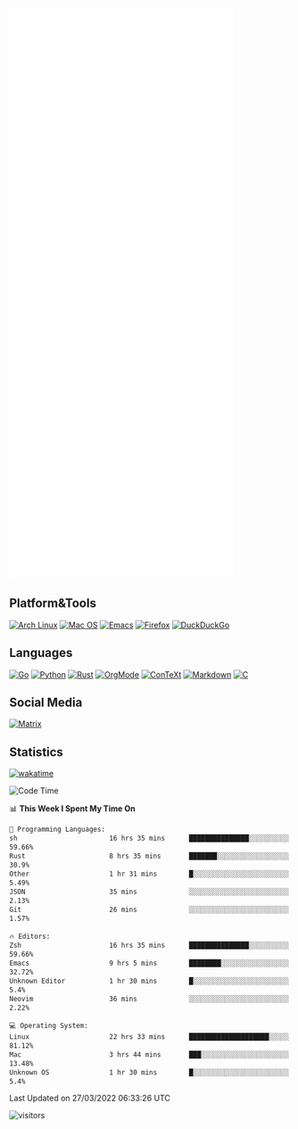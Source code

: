 ![Metrics](https://github.com/SteamedFish/SteamedFish/blob/master/github-metrics.svg)

## Platform&Tools

[![Arch Linux](https://img.shields.io/badge/ArchLinux-1793D1?logo=arch-linux&logoColor=fff&style=flat-square)](https://archlinux.org/)
[![Mac OS](https://img.shields.io/badge/MacOS-000000?style=flat-square&logo=macos&logoColor=F0F0F0)](https://www.apple.com/macos/)
[![Emacs](https://img.shields.io/badge/Emacs-%237F5AB6.svg?&style=flat-square&logo=gnu-emacs&logoColor=white)](https://www.gnu.org/software/emacs/)
[![Firefox](https://img.shields.io/badge/Firefox-FF7139?style=flat-square&logo=Firefox-Browser&logoColor=white)](https://firefox.com/)
[![DuckDuckGo](https://img.shields.io/badge/DuckDuckGo-DE5833?style=flat-square&logo=DuckDuckGo&logoColor=white)](https://duckduckgo.com/)

## Languages

[![Go](https://img.shields.io/badge/Golang-%2300ADD8.svg?style=flat-square&logo=go&logoColor=white)](https://golang.org/)
[![Python](https://img.shields.io/badge/Python-3670A0?style=flat-square&logo=python&logoColor=ffdd54)](https://www.python.org/)
[![Rust](https://img.shields.io/badge/Rust-%23000000.svg?style=flat-square&logo=rust&logoColor=white)](https://www.rust-lang.org/)
[![OrgMode](https://img.shields.io/badge/OrgMode-%23000000.svg?style=flat-square&logo=org&logoColor=white)](https://orgmode.org/)
[![ConTeXt](https://img.shields.io/badge/ConTeXt-%23008080.svg?style=flat-square&logo=latex&logoColor=white)](https://contextgarden.net/)
[![Markdown](https://img.shields.io/badge/MarkDown-%23000000.svg?style=flat-square&logo=markdown&logoColor=white)](https://daringfireball.net/projects/markdown/)
[![C](https://img.shields.io/badge/C-%2300599C.svg?style=flat-square&logo=c&logoColor=white)](https://www.iso.org/standard/74528.html)

## Social Media

[![Matrix](https://img.shields.io/badge/SteamedFish-2CA5E0?style=social&logo=matrix&logoColor=black)](https://matrix.to/#/@i:steamedfish.org)

## Statistics
[![wakatime](https://wakatime.com/badge/user/168280d6-fcf2-4b4f-ad3a-dc4612f35b38.svg)](https://wakatime.com/@168280d6-fcf2-4b4f-ad3a-dc4612f35b38)

<!--START_SECTION:waka-->
![Code Time](http://img.shields.io/badge/Code%20Time-1%2C698%20hrs%2023%20mins-blue)

📊 **This Week I Spent My Time On** 

```text
💬 Programming Languages: 
sh                       16 hrs 35 mins      ███████████████░░░░░░░░░░   59.66% 
Rust                     8 hrs 35 mins       ███████░░░░░░░░░░░░░░░░░░   30.9% 
Other                    1 hr 31 mins        █░░░░░░░░░░░░░░░░░░░░░░░░   5.49% 
JSON                     35 mins             ░░░░░░░░░░░░░░░░░░░░░░░░░   2.13% 
Git                      26 mins             ░░░░░░░░░░░░░░░░░░░░░░░░░   1.57%

🔥 Editors: 
Zsh                      16 hrs 35 mins      ███████████████░░░░░░░░░░   59.66% 
Emacs                    9 hrs 5 mins        ████████░░░░░░░░░░░░░░░░░   32.72% 
Unknown Editor           1 hr 30 mins        █░░░░░░░░░░░░░░░░░░░░░░░░   5.4% 
Neovim                   36 mins             ░░░░░░░░░░░░░░░░░░░░░░░░░   2.22%

💻 Operating System: 
Linux                    22 hrs 33 mins      ████████████████████░░░░░   81.12% 
Mac                      3 hrs 44 mins       ███░░░░░░░░░░░░░░░░░░░░░░   13.48% 
Unknown OS               1 hr 30 mins        █░░░░░░░░░░░░░░░░░░░░░░░░   5.4%

```


 Last Updated on 27/03/2022 06:33:26 UTC
<!--END_SECTION:waka-->

![visitors](https://visitor-badge.laobi.icu/badge?page_id=SteamedFish.SteamedFish)
